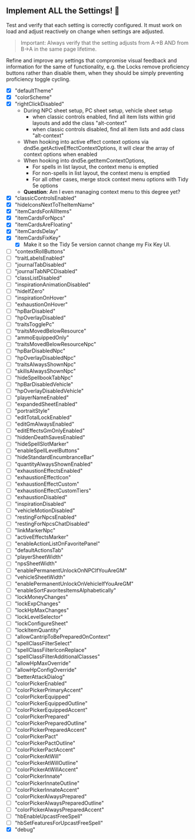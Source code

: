 ## Implement ALL the Settings! 👏

Test and verify that each setting is correctly configured. It must work on load and adjust reactively on change when settings are adjusted.

> Important: Always verify that the setting adjusts from A->B AND from B->A in the same page lifetime.

Refine and improve any settings that compromise visual feedback and information for the same of functionality, e.g. the Locks remove proficiency buttons rather than disable them, when they should be simply preventing proficiency toggle cycling.

- [x] "defaultTheme"
- [x] "colorScheme"
- [x] "rightClickDisabled"
  - During NPC sheet setup, PC sheet setup, vehicle sheet setup
    - when classic controls enabled, find all item lists within grid layouts and add the class "alt-context"
    - when classic controls disabled, find all item lists and add class "alt-context"
  - When hooking into active effect context options via dnd5e.getActiveEffectContextOptions, it will clear the array of context options when enabled
  - When hooking into dnd5e.getItemContextOptions,
    - For spells in list layout, the context menu is emptied
    - For non-spells in list layout, the context menu is emptied
    - For all other cases, merge stock context menu options with Tidy 5e options
  - **Question**: Am I even managing context menu to this degree yet?
- [x] "classicControlsEnabled"
- [x] "hideIconsNextToTheItemName"
- [x] "itemCardsForAllItems"
- [x] "itemCardsForNpcs"
- [x] "itemCardsAreFloating"
- [x] "itemCardsDelay"
- [x] "itemCardsFixKey"
  - [x] Make it so the Tidy 5e version cannot change my Fix Key UI.
- [ ] "contextRollButtons"
- [ ] "traitLabelsEnabled"
- [ ] "journalTabDisabled"
- [ ] "journalTabNPCDisabled"
- [ ] "classListDisabled"
- [ ] "inspirationAnimationDisabled"
- [ ] "hideIfZero"
- [ ] "inspirationOnHover"
- [ ] "exhaustionOnHover"
- [ ] "hpBarDisabled"
- [ ] "hpOverlayDisabled"
- [ ] "traitsTogglePc"
- [ ] "traitsMovedBelowResource"
- [ ] "ammoEquippedOnly"
- [ ] "traitsMovedBelowResourceNpc"
- [ ] "hpBarDisabledNpc"
- [ ] "hpOverlayDisabledNpc"
- [ ] "traitsAlwaysShownNpc"
- [ ] "skillsAlwaysShownNpc"
- [ ] "hideSpellbookTabNpc"
- [ ] "hpBarDisabledVehicle"
- [ ] "hpOverlayDisabledVehicle"
- [ ] "playerNameEnabled"
- [ ] "expandedSheetEnabled"
- [ ] "portraitStyle"
- [ ] "editTotalLockEnabled"
- [ ] "editGmAlwaysEnabled"
- [ ] "editEffectsGmOnlyEnabled"
- [ ] "hiddenDeathSavesEnabled"
- [ ] "hideSpellSlotMarker"
- [ ] "enableSpellLevelButtons"
- [ ] "hideStandardEncumbranceBar"
- [ ] "quantityAlwaysShownEnabled"
- [ ] "exhaustionEffectsEnabled"
- [ ] "exhaustionEffectIcon"
- [ ] "exhaustionEffectCustom"
- [ ] "exhaustionEffectCustomTiers"
- [ ] "exhaustionDisabled"
- [ ] "inspirationDisabled"
- [ ] "vehicleMotionDisabled"
- [ ] "restingForNpcsEnabled"
- [ ] "restingForNpcsChatDisabled"
- [ ] "linkMarkerNpc"
- [ ] "activeEffectsMarker"
- [ ] "enableActionListOnFavoritePanel"
- [ ] "defaultActionsTab"
- [ ] "playerSheetWidth"
- [ ] "npsSheetWidth"
- [ ] "enablePermanentUnlockOnNPCIfYouAreGM"
- [ ] "vehicleSheetWidth"
- [ ] "enablePermanentUnlockOnVehicleIfYouAreGM"
- [ ] "enableSortFavoritesItemsAlphabetically"
- [ ] "lockMoneyChanges"
- [ ] "lockExpChanges"
- [ ] "lockHpMaxChanges"
- [ ] "lockLevelSelector"
- [ ] "lockConfigureSheet"
- [ ] "lockItemQuantity"
- [ ] "allowCantripToBePreparedOnContext"
- [ ] "spellClassFilterSelect"
- [ ] "spellClassFilterIconReplace"
- [ ] "spellClassFilterAdditionalClasses"
- [ ] "allowHpMaxOverride"
- [ ] "allowHpConfigOverride"
- [ ] "betterAttackDialog"
- [ ] "colorPickerEnabled"
- [ ] "colorPickerPrimaryAccent"
- [ ] "colorPickerEquipped"
- [ ] "colorPickerEquippedOutline"
- [ ] "colorPickerEquippedAccent"
- [ ] "colorPickerPrepared"
- [ ] "colorPickerPreparedOutline"
- [ ] "colorPickerPreparedAccent"
- [ ] "colorPickerPact"
- [ ] "colorPickerPactOutline"
- [ ] "colorPickerPactAccent"
- [ ] "colorPickerAtWill"
- [ ] "colorPickerAtWillOutline"
- [ ] "colorPickerAtWillAccent"
- [ ] "colorPickerInnate"
- [ ] "colorPickerInnateOutline"
- [ ] "colorPickerInnateAccent"
- [ ] "colorPickerAlwaysPrepared"
- [ ] "colorPickerAlwaysPreparedOutline"
- [ ] "colorPickerAlwaysPreparedAccent"
- [ ] "hbEnableUpcastFreeSpell"
- [ ] "hbSetFeaturesForUpcastFreeSpell"
- [x] "debug"

